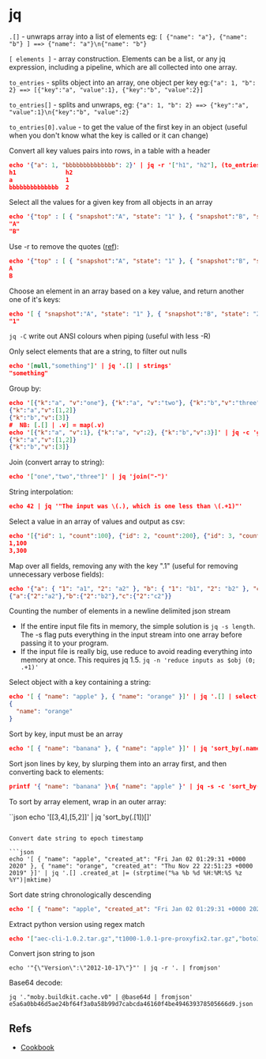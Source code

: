 # jq

`.[]` - unwraps array into a list of elements eg: `[ {"name": "a"}, {"name": "b"} ] ==> {"name": "a"}\n{"name": "b"}`

`[ elements ]` - array construction. Elements can be a list, or any jq expression, including a pipeline, which are all collected into one array.

`to_entries` - splits object into an array, one object per key eg:`{"a": 1, "b": 2} ==> [{"key":"a", "value":1}, {"key":"b", "value":2}]`

`to_entries[]` - splits and unwraps, eg: `{"a": 1, "b": 2} ==> {"key":"a", "value":1}\n{"key":"b", "value":2}`

`to_entries[0].value` - to get the value of the first key in an object (useful when you don't know what the key is called or it can change)

Convert all key values pairs into rows, in a table with a header

```json
echo '{"a": 1, "bbbbbbbbbbbbbb": 2}' | jq -r '["h1", "h2"], (to_entries[] | [.key, .value]) |@tsv' | column -t
h1              h2
a               1
bbbbbbbbbbbbbb  2
```

Select all the values for a given key from all objects in an array

```json
echo '{"top" : [ { "snapshot":"A", "state": "1" }, { "snapshot":"B", "state": "2" }]}' | jq '.top[].snapshot'
"A"
"B"
```

Use -r to remove the quotes ([ref](https://github.com/stedolan/jq/wiki/FAQ)):

```json
echo '{"top" : [ { "snapshot":"A", "state": "1" }, { "snapshot":"B", "state": "2" }]}' | jq -r '.top[].snapshot'
A
B
```

Choose an element in an array based on a key value, and return another one of it's keys:

```json
echo '[ { "snapshot":"A", "state": "1" }, { "snapshot":"B", "state": "2" }]' | jq 'map(select(.snapshot == "A")) | .[0].state'
"1"
```

`jq -C` write out ANSI colours when piping (useful with less -R)

Only select elements that are a string, to filter out nulls

```json
echo '[null,"something"]' | jq '.[] | strings'
"something"
```

Group by:

```json
echo '[{"k":"a", "v":"one"}, {"k":"a", "v":"two"}, {"k":"b","v":"three"}]' | jq -c 'group_by(.k) | .[] | {k:.[0].k, v: [.[] | .v]}'
{"k":"a","v":[1,2]}
{"k":"b","v":[3]}
#  NB: [.[] | .v] = map(.v)
echo '[{"k":"a", "v":1}, {"k":"a", "v":2}, {"k":"b","v":3}]' | jq -c 'group_by(.k) | .[] | {k:.[0].k, v: map(.v)}'
{"k":"a","v":[1,2]}
{"k":"b","v":[3]}
```

Join (convert array to string):

```json
echo '["one","two","three"]' | jq 'join("-")'
```

String interpolation:

```json
echo 42 | jq '"The input was \(.), which is one less than \(.+1)"'
```

Select a value in an array of values and output as csv:

```json
echo '[{"id": 1, "count":100}, {"id": 2, "count":200}, {"id": 3, "count":300}]' | jq -r 'map(select(.id == [1,3][])) | .[] | [.id, .count] | @csv'
1,100
3,300
```

Map over all fields, removing any with the key ".1" (useful for removing unnecessary verbose fields):

```json
echo '{"a": { "1": "a1", "2": "a2" }, "b": { "1": "b1", "2": "b2" }, "c": { "1": "c1", "2": "c2" } }' | jq -c '. | map_values(del (."1"))'
{"a":{"2":"a2"},"b":{"2":"b2"},"c":{"2":"c2"}}
```

Counting the number of elements in a newline delimited json stream

- If the entire input file fits in memory, the simple solution is `jq -s length`. The -s flag puts everything in the input stream into one array before passing it to your program.
- If the input file is really big, use reduce to avoid reading everything into memory at once. This requires jq 1.5. `jq -n 'reduce inputs as $obj (0; .+1)'`

Select object with a key containing a string:

```json
echo '[ { "name": "apple" }, { "name": "orange" }]' | jq '.[] | select(.name | contains("ran"))'
{
  "name": "orange"
}
```

Sort by key, input must be an array

```json
echo '[ { "name": "banana" }, { "name": "apple" }]' | jq 'sort_by(.name)'
```

Sort json lines by key, by slurping them into an array first, and then converting back to elements:

```json
printf '{ "name": "banana" }\n{ "name": "apple" }' | jq -s -c 'sort_by(.name)[]'
```

To sort by array element, wrap in an outer array:

``json
echo '[[3,4],[5,2]]' | jq 'sort_by(.[1])[]'

````

Convert date string to epoch timestamp

```json
echo '[ { "name": "apple", "created_at": "Fri Jan 02 01:29:31 +0000 2020" }, { "name": "orange", "created_at": "Thu Nov 22 22:51:23 +0000 2019" }]' | jq '.[] .created_at |= (strptime("%a %b %d %H:%M:%S %z %Y")|mktime)
````

Sort date string chronologically descending

```json
echo '[ { "name": "apple", "created_at": "Fri Jan 02 01:29:31 +0000 2020" }, { "name": "orange", "created_at": "Thu Nov 22 22:51:23 +0000 2019" }]' | jq 'sort_by(.created_at | strptime("%a %b %d %H:%M:%S %z %Y") | mktime) | reverse'
```

Extract python version using regex match

```json
echo '["aec-cli-1.0.2.tar.gz","t1000-1.0.1-pre-proxyfix2.tar.gz","boto3-1.17.97.tar.gz","t1000-0.1.dev204+gc88c6ba.tar.gz","slimcontacts-1.2.4-CE-6.tar.gz"]' | jq '.[] | (capture("-(?<version>[0-9.]+[-+a-zA-Z0-9]*).tar.gz").version)'
```

Convert json string to json

```
echo '"{\"Version\":\"2012-10-17\"}"' | jq -r '. | fromjson'
```

Base64 decode:

```
jq '."moby.buildkit.cache.v0" | @base64d | fromjson' e5a6a0bb46d5ae24bf64f3a0a58b99d7cabcda46160f4be494639378505666d9.json
```

## Refs

- [Cookbook](https://github.com/stedolan/jq/wiki/Cookbook)

